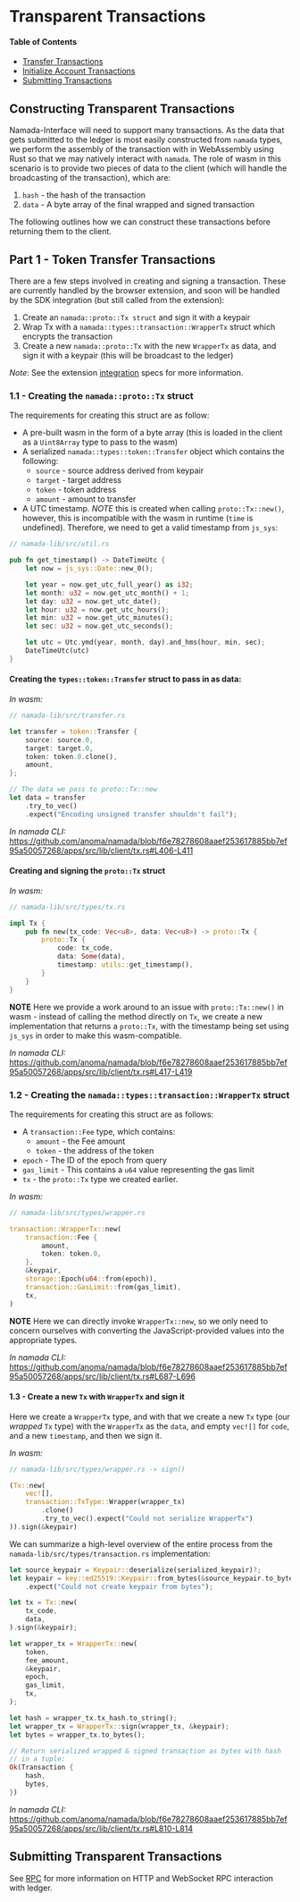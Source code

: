 # Transparent Transactions

#### Table of Contents

- [Transfer Transactions](#part-1---token-transfer-transactions)
- [Initialize Account Transactions](#part-2---initialize-account-transaction)
- [Submitting Transactions](#submitting-transparent-transactions)

## Constructing Transparent Transactions

Namada-Interface will need to support many transactions. As the data that gets submitted to the ledger is most easily constructed from `namada` types, we perform the assembly of the transaction with in WebAssembly using Rust so that we may natively
interact with `namada`. The role of wasm in this scenario is to provide two pieces of data to the client (which will handle the broadcasting of the transaction), which are:

1. `hash` - the hash of the transaction
2. `data` - A byte array of the final wrapped and signed transaction

The following outlines how we can construct these transactions before returning them to the client.

## Part 1 - Token Transfer Transactions

There are a few steps involved in creating and signing a transaction. These are currently handled by the browser extension, and soon will be handled by the SDK integration (but still called from the extension):

1. Create an `namada::proto::Tx struct` and sign it with a keypair
2. Wrap Tx with a `namada::types::transaction::WrapperTx` struct which encrypts the transaction
3. Create a new `namada::proto::Tx` with the new `WrapperTx` as data, and sign it with a keypair (this will be broadcast to the ledger)

_Note_: See the extension [integration](../browser-extension/interface.md) specs for more information.

### 1.1 - Creating the `namada::proto::Tx` struct

The requirements for creating this struct are as follow:

- A pre-built wasm in the form of a byte array (this is loaded in the client as a `Uint8Array` type to pass to the wasm)
- A serialized `namada::types::token::Transfer` object which contains the following:
  - `source` - source address derived from keypair
  - `target` - target address
  - `token` - token address
  - `amount` - amount to transfer
- A UTC timestamp. _NOTE_ this is created when calling `proto::Tx::new()`, however, this is incompatible with the wasm in runtime (`time` is undefined). Therefore, we need to get a valid timestamp from `js_sys`:

```rust
// namada-lib/src/util.rs

pub fn get_timestamp() -> DateTimeUtc {
    let now = js_sys::Date::new_0();

    let year = now.get_utc_full_year() as i32;
    let month: u32 = now.get_utc_month() + 1;
    let day: u32 = now.get_utc_date();
    let hour: u32 = now.get_utc_hours();
    let min: u32 = now.get_utc_minutes();
    let sec: u32 = now.get_utc_seconds();

    let utc = Utc.ymd(year, month, day).and_hms(hour, min, sec);
    DateTimeUtc(utc)
}
```

#### Creating the `types::token::Transfer` struct to pass in as data:

_In wasm:_

```rust
// namada-lib/src/transfer.rs

let transfer = token::Transfer {
    source: source.0,
    target: target.0,
    token: token.0.clone(),
    amount,
};

// The data we pass to proto::Tx::new
let data = transfer
    .try_to_vec()
    .expect("Encoding unsigned transfer shouldn't fail");
```

_In namada CLI:_
https://github.com/anoma/namada/blob/f6e78278608aaef253617885bb7ef95a50057268/apps/src/lib/client/tx.rs#L406-L411

#### Creating and signing the `proto::Tx` struct

_In wasm:_

```rust
// namada-lib/src/types/tx.rs

impl Tx {
    pub fn new(tx_code: Vec<u8>, data: Vec<u8>) -> proto::Tx {
        proto::Tx {
            code: tx_code,
            data: Some(data),
            timestamp: utils::get_timestamp(),
        }
    }
}
```

**NOTE** Here we provide a work around to an issue with `proto::Tx::new()` in wasm - instead of calling the method directly on `Tx`, we create a new implementation that returns a `proto::Tx`, with the timestamp being set using `js_sys` in order to make this wasm-compatible.

_In namada CLI:_
https://github.com/anoma/namada/blob/f6e78278608aaef253617885bb7ef95a50057268/apps/src/lib/client/tx.rs#L417-L419

### 1.2 - Creating the `namada::types::transaction::WrapperTx` struct

The requirements for creating this struct are as follows:

- A `transaction::Fee` type, which contains:
  - `amount` - the Fee amount
  - `token` - the address of the token
- `epoch` - The ID of the epoch from query
- `gas_limit` - This contains a `u64` value representing the gas limit
- `tx` - the `proto::Tx` type we created earlier.

_In wasm:_

```rust
// namada-lib/src/types/wrapper.rs

transaction::WrapperTx::new(
    transaction::Fee {
        amount,
        token: token.0,
    },
    &keypair,
    storage::Epoch(u64::from(epoch)),
    transaction::GasLimit::from(gas_limit),
    tx,
)
```

**NOTE** Here we can directly invoke `WrapperTx::new`, so we only need to concern ourselves with converting the JavaScript-provided values into the appropriate types.

_In namada CLI:_
https://github.com/anoma/namada/blob/f6e78278608aaef253617885bb7ef95a50057268/apps/src/lib/client/tx.rs#L687-L696

#### 1.3 - Create a new `Tx` with `WrapperTx` and sign it

Here we create a `WrapperTx` type, and with that we create a new `Tx` type (our _wrapped_ `Tx` type) with the `WrapperTx` as the `data`, and empty `vec![]` for `code`, and a new `timestamp`, and then we sign it.

_In wasm:_

```rust
// namada-lib/src/types/wrapper.rs -> sign()

(Tx::new(
    vec![],
    transaction::TxType::Wrapper(wrapper_tx)
        .clone()
        .try_to_vec().expect("Could not serialize WrapperTx")
)).sign(&keypair)
```

We can summarize a high-level overview of the entire process from the `namada-lib/src/types/transaction.rs` implementation:

```rust
let source_keypair = Keypair::deserialize(serialized_keypair)?;
let keypair = key::ed25519::Keypair::from_bytes(&source_keypair.to_bytes())
    .expect("Could not create keypair from bytes");

let tx = Tx::new(
    tx_code,
    data,
).sign(&keypair);

let wrapper_tx = WrapperTx::new(
    token,
    fee_amount,
    &keypair,
    epoch,
    gas_limit,
    tx,
);

let hash = wrapper_tx.tx_hash.to_string();
let wrapper_tx = WrapperTx::sign(wrapper_tx, &keypair);
let bytes = wrapper_tx.to_bytes();

// Return serialized wrapped & signed transaction as bytes with hash
// in a tuple:
Ok(Transaction {
    hash,
    bytes,
})
```

_In namada CLI:_
https://github.com/anoma/namada/blob/f6e78278608aaef253617885bb7ef95a50057268/apps/src/lib/client/tx.rs#L810-L814

## Submitting Transparent Transactions

See [RPC](./rpc.md) for more information on HTTP and WebSocket RPC interaction with ledger.
